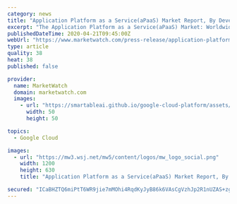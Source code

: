 ```yaml
---
category: news
title: "Application Platform as a Service(aPaaS) Market Report, By Development, Trends, Investigation 2020 and Forecast To 2029"
excerpt: "The Application Platform as a Service(aPaaS) Market: Worldwide Demand, Growth Potential, Opportunity Outlook 2029 and Showing Strong Position Near Future By Leading Top Driving Organizations – Amazon and Oracle Corporation."
publishedDateTime: 2020-04-21T09:45:00Z
webUrl: "https://www.marketwatch.com/press-release/application-platform-as-a-serviceapaas-market-report-by-development-trends-investigation-2020-and-forecast-to-2029-2020-04-21"
type: article
quality: 38
heat: 38
published: false

provider:
  name: MarketWatch
  domain: marketwatch.com
  images:
    - url: "https://smartableai.github.io/google-cloud-platform/assets/images/organizations/marketwatch.com-50x50.jpg"
      width: 50
      height: 50

topics:
  - Google Cloud

images:
  - url: "https://mw3.wsj.net/mw5/content/logos/mw_logo_social.png"
    width: 1200
    height: 630
    title: "Application Platform as a Service(aPaaS) Market Report, By Development, Trends, Investigation 2020 and Forecast To 2029"

secured: "ICaBHZTQ6miPtT6WR9jie7mMOhi4RqdKyJyB86k6VAsCgVzhJp2R1nUZAS+zgXIortAM9cFtZb8w194eeWA6Exo80/DlEv28NX2RfN+jo/4aseke/vihXL/wjkVoSsa2OVzxHC1IusbWs7TnXJXhJAQYbGxEMNMMxP9j5P+BpE6fcQ+Bd37FPkAB7fzE40o2YPEf36QJribnkH+VY8maKb1dssG5auwER2/ykW1ttaGCUEnvY5sm2MVCgT4FP16rE0Y51LFbkC1aUS5Mva8yzVHo2RbAxpMeyCgHjlxDrwpqjyZhDpe/g7NLx/rp+rCY;RZ7FAx9AbK7xM6S4l8FdiQ=="
---
```



